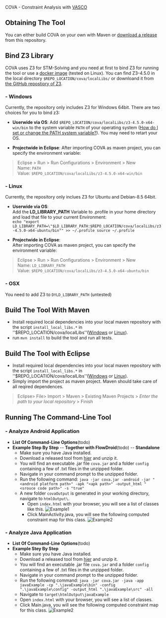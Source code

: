 COVA - Constraint Analysis with [VASCO](https://github.com/rohanpadhye/vasco) 

## Obtaining The Tool 
You can either build COVA on your own with Maven or [download a release](...) from this repository.

## Bind Z3 Library
COVA uses Z3 for STM-Solving and you need at first to bind Z3 for running the tool or use a [docker image](https://hub.docker.com/r/linghui2016/z3maven/) (tested on Linux). 
You can find Z3-4.5.0 in the local directory `$REPO_LOCATION/cova/localLibs/` or downloand it from [the GitHub repostiory of Z3](https://github.com/Z3Prover/z3).  
### - Windows
Currently, the repository only includes Z3 for Windows 64bit.
There are two choices for you to bind z3:

- **Userwide via OS**: 
Add `$REPO_LOCATION/cova/localLibs/z3-4.5.0-x64-win/bin` to the system variable `PATH` of your operating system ([How do I set or change the PATH system variable?](https://www.java.com/en/download/help/path.xml)). You may need to retart your OS. 

- **Projectwide in Eclipse**: 
After importing COVA as maven project, you can specify the environment variable: 
> Eclipse > Run > Run Configurations > Environment > New  
Name: `PATH`  
Value: `$REPO_LOCATION/cova/localLibs/z3-4.5.0-x64-win/bin`


### - Linux
Currently, the repository only inclues Z3 for Ubuntu and Debian-8.5 64bit.

- **Userwide via OS**:  
Add the **LD_LIBRARY_PATH** Variable to .profile in your home directory and load that file to your current Environment:  
`echo "export LD_LIBRARY_PATH=\"$LD_LIBRARY_PATH:$REPO_LOCATION/cova/localLibs/z3-4.5.0-x64-ubuntu/bin"" >> ~/.profile
source ~/.profile`

- **Projectwide in Eclipse**:  
After importing COVA as maven project, you can specify the environment variable:
> Eclipse > Run > Run Configurations > Environment > New  
Name: `LD_LIBRARY_PATH`  
Value: `$REPO_LOCATION/cova/localLibs/z3-4.5.0-x64-ubuntu/bin` 

### - OSX
You need to add Z3 to `DYLD_LIBRARY_PATH` (untested)

## Build The Tool With Maven
- Install required local dependencies into your local maven repository with the script ``install_local_libs.*`` in ''$REPO_LOCATION/cova/localLibs''([Windows](https://github.com/secure-software-engineering/COVA/tree/master/cova/localLibs/install_local_libs.bat) or [Linux](https://github.com/secure-software-engineering/COVA/tree/master/cova/localLibs/install_local_libs.sh)). 
- run `mvn install` to build the tool and run all tests.

## Build The Tool with Eclipse
- Install required local dependencies into your local maven repository with the script ``install_local_libs.*`` in ''$REPO_LOCATION/cova/localLibs''([Windows](https://github.com/secure-software-engineering/COVA/tree/master/cova/localLibs/install_local_libs.bat) or [Linux](https://github.com/secure-software-engineering/COVA/tree/master/cova/localLibs/install_local_libs.sh)). 
- Simply import the project as maven project. Maven should take care of all reqired dependences.
> Eclipse> File> Import > Maven > Existing Maven Projects > *Enter the path to your local repository*  > Finish

## Running The Command-Line Tool 
### - Analyze Android Application
- **List Of Command-Line Options**(todo)
- **Example Step By Step**
-- **Together with FlowDroid**(todo)
-- **Standalone**
    - Make sure you have Java installed.   
    - Download a released tool from [hier](/release1.0.0.zip) and unzip it.  
    - You will find an executable .jar file `cova.jar` and a folder `config` containing a few of .txt files in the unzipped folder. 
    - Navigate in your command prompt to the unzipped folder.
    - Run the following command:
```java -jar cova.jar -android -jar "<android platform path>" -apk "<apk path>" -output_html "<srouce code path>" -s "true"```
    - A new folder `covaOutput` is generated in your working directory, navigate to  `htmlOutput\`.
        - Open `index.html` with your browser, you will see a list of classes like this. 
            ![Example1](/pics/Example1.PNG)
        - Click MainActivity.java, you will see the following computed constraint map for this class.
            ![Example2](/pics/Example2.PNG)

   
### - Analyze Java Application
- **List Of Command-Line Options**(todo)
- **Example Stey By Step**
    -  Make sure you have Java installed.   
    - Download a released tool from [hier](/release1.0.0.zip) and unzip it.  
    - You will find an executable .jar file `cova.jar` and a folder `config` containing a few of .txt files in the unzipped folder. 
    - Navigate in your command prompt to the unzipped folder.
    - Run the following command:
```java -jar cova.jar -java -app javaExample -cp ".\javaExample\bin" -config ".\javaExample\config" -output_html ".\javaExample\src" -all```
   - Navigate to `target\htmlOutput\javaExample`
   - Open `index.html` with your browser, you will see a list of classes. 
   - Click Main.java, you will see the following computed constraint map for this class.
    ![Example2](/pics/Example3.PNG)
